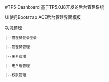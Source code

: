 #TP5-Dashboard
基于TP5.0.18开发的后台管理系统

UI使用Bootstrap ACE后台管理界面模板

功能描述

	|--管理员登录登录
	
	|--管理员管理
	
	|--菜单管理
	
	|--用户组管理
	
	|--权限管理
	
